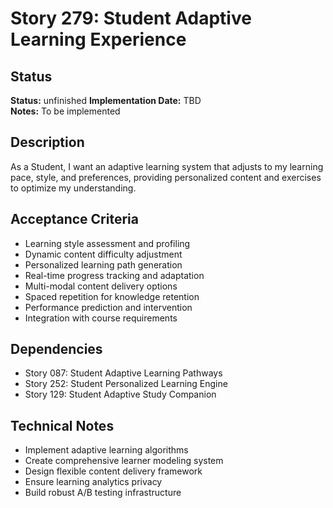 # Story 279: Student Adaptive Learning Experience

## Status
**Status:** unfinished
**Implementation Date:** TBD  
**Notes:** To be implemented

## Description
As a Student, I want an adaptive learning system that adjusts to my learning pace, style, and preferences, providing personalized content and exercises to optimize my understanding.

## Acceptance Criteria
- Learning style assessment and profiling
- Dynamic content difficulty adjustment
- Personalized learning path generation
- Real-time progress tracking and adaptation
- Multi-modal content delivery options
- Spaced repetition for knowledge retention
- Performance prediction and intervention
- Integration with course requirements

## Dependencies
- Story 087: Student Adaptive Learning Pathways
- Story 252: Student Personalized Learning Engine
- Story 129: Student Adaptive Study Companion

## Technical Notes
- Implement adaptive learning algorithms
- Create comprehensive learner modeling system
- Design flexible content delivery framework
- Ensure learning analytics privacy
- Build robust A/B testing infrastructure
